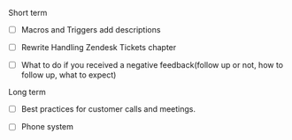 Short term

* [ ] Macros and Triggers add descriptions

* [ ] Rewrite Handling Zendesk Tickets chapter

* [ ] What to do if you received a negative feedback\(follow up or not, how to follow up, what to expect\)

Long term

* [ ] Best practices for customer calls and meetings.

* [ ] Phone system



